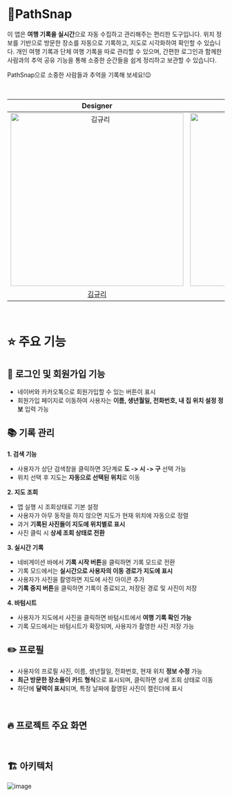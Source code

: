 
# 🚀PathSnap

이 앱은 **여행 기록을 실시간**으로 자동 수집하고 관리해주는 편리한 도구입니다. 위치 정보를 기반으로 방문한 장소를 자동으로 기록하고, 지도로 시각화하여 확인할 수 있습니다. 개인 여행 기록과 단체 여행 기록을 따로 관리할 수 있으며, 간편한 로그인과 함께한 사람과의 추억 공유 기능을 통해 소중한 순간들을 쉽게 정리하고 보관할 수 있습니다.

PathSnap으로 소중한 사람들과 추억을 기록해 보세요!😉

<br/>

|                                   Designer                                  |                                   FE                                   |                                  FE                                   |                                 BE                                  |                                  BE                                   |
| :---------------------------------------------------------------------: | :---------------------------------------------------------------------: | :--------------------------------------------------------------------: | :-----------------------------------------------------------------: | :-------------------------------------------------------------------: |
| <img src="https://github.com" width=400px alt="김규리"/> | <img src="https://github.com/woojin065.png" width=400px alt="정우진"/> | <img src="https://github.com/heedong12.png" width=400px alt="이희연"/> | <img src="https://github.com/1-yuna.png" width=400px alt="김윤아"/> | <img src="https://github.com/ramun2.png" width=400px alt="김람운"/> |
|              [김규리](https://github.com/)              |              [정우진](https://github.com/woojin065)              |              [이희연](https://github.com/heedong12)              |              [김윤아](https://github.com/1-yuna)              |              [김람운](https://github.com/ramun2)              |

<br/>


# ⭐️ 주요 기능
## 🔑 로그인 및 회원가입 기능
- 네이버와 카카오톡으로 회원가입할 수 있는 버튼이 표시
- 회원가입 페이지로 이동하여 사용자는 **이름, 생년월일, 전화번호, 내 집 위치 설정 정보** 입력 가능


## 📚 기록 관리

**1. 검색 기능**
 - 사용자가 상단 검색창을 클릭하면 3단계로 **도 -> 시 -> 구** 선택 가능
 - 위치 선택 후 지도는 **자동으로 선택된 위치**로 이동

**2. 지도 조회**
 - 앱 실행 시 조회상태로 기본 설정
 - 사용자가 아무 동작을 하지 않으면 지도가 현재 위치에 자동으로 정렬
 - 과거 **기록된 사진들이 지도에 위치별로 표시**
 - 사진 클릭 시 **상세 조회 상태로 전환**

**3. 실시간 기록**
 - 네비게이션 바에서 **기록 시작 버튼**을 클릭하면 기록 모드로 전환
 - 기록 모드에서는 **실시간으로 사용자의 이동 경로가 지도에 표시**
 - 사용자가 사진을 촬영하면 지도에 사진 아이콘 추가
 - **기록 중지 버튼**을 클릭하면 기록이 종료되고, 저장된 경로 및 사진이 저장

**4. 바텀시트**
 - 사용자가 지도에서 사진을 클릭하면 바텀시트에서 **여행 기록 확인 가능**
 - 기록 모드에서는 바텀시트가 확장되며, 사용자가 촬영한 사진 저장 가능


## ✏️ 프로필
 - 사용자의 프로필 사진, 이름, 생년월일, 전화번호, 현재 위치 **정보 수정** 가능
 - **최근 방문한 장소들이 카드 형식**으로 표시되며, 클릭하면 상세 조회 상태로 이동
 - 하단에 **달력이 표시**되며, 특정 날짜에 촬영된 사진이 캘린더에 표시

<br/>

## 🔥 프로젝트 주요 화면

<br/>

## 🏗️ 아키텍처
![image](https://github.com/user-attachments/assets/68bb4fe4-0b17-4179-8ee1-45127d53098e)
